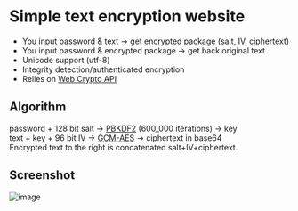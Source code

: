 # Simple text encryption website
- You input password & text -> get encrypted package (salt, IV, ciphertext)
- You input password & encrypted package -> get back original text
- Unicode support (utf-8)
- Integrity detection/authenticated encryption
- Relies on [Web Crypto API](https://developer.mozilla.org/en-US/docs/Web/API/SubtleCrypto)
## Algorithm
password + 128 bit salt -> [PBKDF2](https://en.wikipedia.org/wiki/PBKDF2) (600_000 iterations) -> key  
text + key + 96 bit IV -> [GCM-AES](https://en.wikipedia.org/wiki/Galois/Counter_Mode) -> ciphertext in base64  
Encrypted text to the right is concatenated salt+IV+ciphertext.  
## Screenshot
![image](https://github.com/user-attachments/assets/9b97056c-1b54-4d89-bbd7-6972175909a6)
